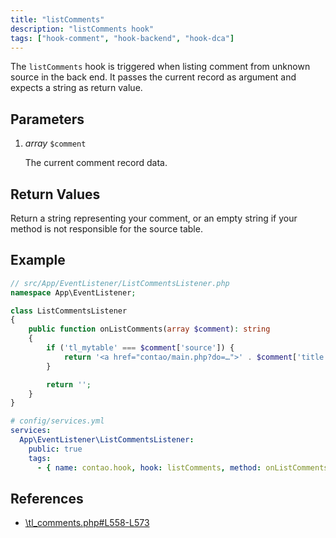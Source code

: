 ```yaml
---
title: "listComments"
description: "listComments hook"
tags: ["hook-comment", "hook-backend", "hook-dca"]
---
```



The `listComments` hook is triggered when listing comment from unknown source in
the back end. It passes the current record as argument and expects a string as
return value.


## Parameters

1. *array* `$comment`

    The current comment record data.


## Return Values

Return a string representing your comment, or an empty string if your method is not
responsible for the source table.


## Example

```php
// src/App/EventListener/ListCommentsListener.php
namespace App\EventListener;

class ListCommentsListener
{
    public function onListComments(array $comment): string
    {
        if ('tl_mytable' === $comment['source']) {
            return '<a href="contao/main.php?do=…">' . $comment['title'] . '</a>';
        }

        return '';
    }
}
```

```yml
# config/services.yml
services:
  App\EventListener\ListCommentsListener:
    public: true
    tags:
      - { name: contao.hook, hook: listComments, method: onListComments }
```


## References

* [\tl_comments.php#L558-L573](https://github.com/contao/contao/blob/4.7.6/comments-bundle/src/Resources/contao/dca/tl_comments.php#L558-L573)
